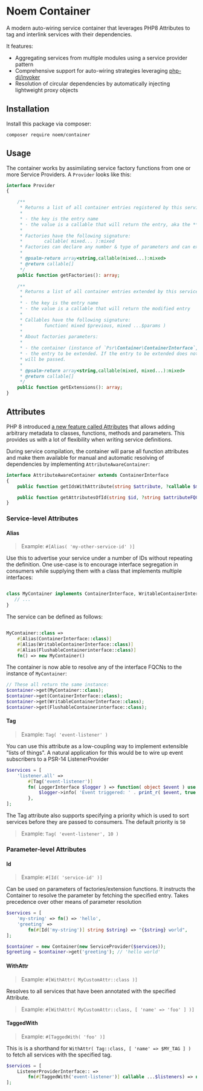 # Noem Container

A modern auto-wiring service container that leverages PHP8 Attributes to tag and interlink services with their
dependencies.

It features:

* Aggregating services from multiple modules using a service provider pattern
* Comprehensive support for auto-wiring strategies leveraging [php-di/invoker](https://github.com/PHP-DI/Invoker)
* Resolution of circular dependencies by automatically injecting lightweight proxy objects

## Installation

Install this package via composer:

`composer require noem/container`

## Usage

The container works by assimilating service factory functions from one or more Service Providers. A `Provider` looks
like this:

[embed]:# "path: ../src/Provider.php, match: 'interface.*?}'"
```php
interface Provider
{

    /**
     * Returns a list of all container entries registered by this service provider.
     *
     * - the key is the entry name
     * - the value is a callable that will return the entry, aka the **factory**
     *
     * Factories have the following signature:
     *        callable( mixed... ):mixed
     * Factories can declare any number & type of parameters and can expect them to be resolved by the Container
     *
     * @psalm-return array<string,callable(mixed...):mixed>
     * @return callable[]
     */
    public function getFactories(): array;

    /**
     * Returns a list of all container entries extended by this service provider.
     *
     * - the key is the entry name
     * - the value is a callable that will return the modified entry
     *
     * Callables have the following signature:
     *        function( mixed $previous, mixed ...$params )
     *
     * About factories parameters:
     *
     * - the container (instance of `Psr\Container\ContainerInterface`)
     * - the entry to be extended. If the entry to be extended does not exist and the parameter is nullable, `null`
     * will be passed.
     *
     * @psalm-return array<string,callable(mixed, mixed...):mixed>
     * @return callable[]
     */
    public function getExtensions(): array;
}
```

## Attributes

PHP 8 introduced [a new feature called Attributes](https://stitcher.io/blog/attributes-in-php-8) that allows adding arbitrary metadata to classes, functions, methods and parameters. This provides us with a lot of flexibility when writing service definitions.

During service compilation, the container will parse all function attributes and make them available for manual and
automatic resolving of dependencies by implementing `AttributeAwareContainer`:

[embed]:# "path: ../src/AttributeAwareContainer.php, match: 'interface.*?}'"
```php
interface AttributeAwareContainer extends ContainerInterface
{
    public function getIdsWithAttribute(string $attribute, ?callable $matching = null): array;

    public function getAttributesOfId(string $id, ?string $attributeFQCN = null): array;
}
```

### Service-level Attributes

#### Alias

> Example: `#[Alias( 'my-other-service-id' )]`

Use this to advertise your service under a number of IDs without repeating the definition. One use-case is to encourage
interface segregation in consumers while supplying them with a class that implements multiple interfaces:

```php

class MyContainer implements ContainerInterface, WritableContainerInterface, FlushableContainerinterface {
   // ...
}

```

The service can be defined as follows:

```php

MyContainer::class => 
    #[Alias(ContainerInterface::class)]
    #[Alias(WritableContainerInterface::class)]
    #[Alias(FlushableContainerinterface::class)]
    fn() => new MyContainer()
```

The container is now able to resolve any of the interface FQCNs to the instance of `MyContainer`:

```php
// These all return the same instance:
$container->get(MyContainer::class);
$container->get(ContainerInterface::class);
$container->get(WritableContainerInterface::class);
$container->get(FlushableContainerinterface::class);
```

#### Tag

> Example: `Tag( 'event-listener' )`

You can use this attribute as a low-coupling way to implement extensible "lists of things". A natural application for
this would be to wire up event subscribers to a PSR-14 ListenerProvider

```php
$services = [
    'listener.all' =>
        #[Tag('event-listener')]
        fn( LoggerInterface $logger ) => function( object $event ) use ($logger){
            $logger->info( 'Event triggered: ' . print_r( $event, true ) );
        },
];
```

The Tag attribute also supports specifying a priority which is used to sort services before they are passed to
consumers. The default priority is `50`

> Example: `Tag( 'event-listener', 10 )`

### Parameter-level Attributes

#### Id

> Example: `#[Id( 'service-id' )]`

Can be used on parameters of factories/extension functions. It instructs the Container to resolve the parameter by
fetching the specified entry. Takes precedence over other means of parameter resolution

```php
$services = [
    'my-string' => fn() => 'hello',
    'greeting' =>
        fn(#[Id('my-string')] string $string) => "{$string} world",
];

$container = new Container(new ServiceProvider($services));
$greeting = $container->get('greeting'); // 'hello world'
```

#### WithAttr

> Example: `#[WithAttr( MyCustomAttr::class )]`

Resolves to all services that have been annotated with the specified Attribute.

> Example: `#[WithAttr( MyCustomAttr::class, [ 'name' => 'foo' ] )]`

#### TaggedWith

> Example: `#[TaggedWith( 'foo' )]`

This is is a shorthand for `WithAttr( Tag::class, [ 'name' => $MY_TAG ] )` to fetch all services with the specified tag.

```php
$services = [
    ListenerProviderInterface:: =>
        fn(#[TaggedWith('event-listener')] callable ...$listeners) => new ListenerProvider(...$listeners),
];

```

